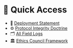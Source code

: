 # 🧭 Quick Access

- 📜 [Deployment Statement](https://github.com/Civicverse/Civicverse/blob/main/nodes/vanta1/deployment-statement.md)
- ⚙️ [Protocol Integrity Doctrine](https://github.com/Civicverse/Civicverse/blob/main/nodes/vanta1/protocol-integrity-doctrine.md)
- 🗂️ [All Field Logs](https://github.com/Civicverse/Civicverse/tree/main/nodes/vanta1/logs)
- 🏛️ [Ethics Council Framework](https://github.com/Civicverse/Civicverse/blob/main/nodes/vanta1/ethics-council.md)
